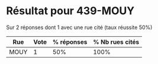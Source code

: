 # Résultat pour 439-MOUY

Sur 2 réponses dont 1 avec une rue cité (taux réussite 50%)

| Rue | Vote | % réponses | % Nb rues cités|
|-----|------|------------|----------------|
| MOUY | 1 | 50% | 100%|

